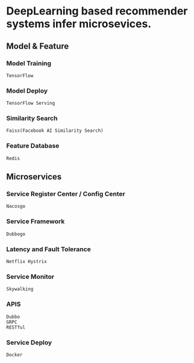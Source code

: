 # DeepLearning based recommender systems infer microsevices.

## Model & Feature

### Model Training
    TensorFlow
    
### Model Deploy
    TensorFlow Serving
    
### Similarity Search
    Faiss(Facebook AI Similarity Search)
    
### Feature Database
    Redis


## Microservices

### Service Register Center / Config Center
    Nacosgo

###  Service Framework   
    Dubbogo

###  Latency and Fault Tolerance
    Netflix Hystrix 

### Service Monitor
    Skywalking

### APIS
    Dubbo
    GRPC
    RESTful

### Service Deploy
    Docker


    
